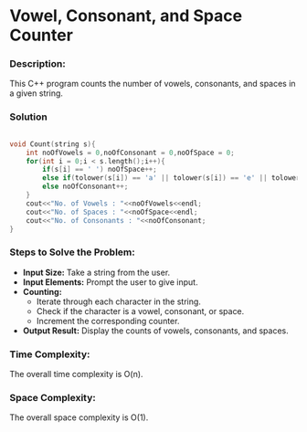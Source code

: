# Vowel, Consonant, and Space Counter

### Description:
This C++ program counts the number of vowels, consonants, and spaces in a given string.

### Solution

```cpp

void Count(string s){
    int noOfVowels = 0,noOfConsonant = 0,noOfSpace = 0;
    for(int i = 0;i < s.length();i++){
        if(s[i] == ' ') noOfSpace++;
        else if(tolower(s[i]) == 'a' || tolower(s[i]) == 'e' || tolower(s[i]) == 'i' || tolower(s[i]) == '0' || tolower(s[i]) == 'u') noOfVowels++;
        else noOfConsonant++;
    }
    cout<<"No. of Vowels : "<<noOfVowels<<endl;
    cout<<"No. of Spaces : "<<noOfSpace<<endl;
    cout<<"No. of Consonants : "<<noOfConsonant;
}

```

### Steps to Solve the Problem:
- **Input Size:** Take a string from the user.
- **Input Elements:** Prompt the user to give input.
- **Counting:**
    - Iterate through each character in the string.
    - Check if the character is a vowel, consonant, or space.
    - Increment the corresponding counter.
- **Output Result:** Display the counts of vowels, consonants, and spaces.

### Time Complexity:
The overall time complexity is O(n).

### Space Complexity:
The overall space complexity is O(1).